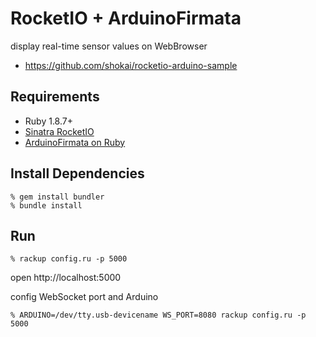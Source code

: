 RocketIO + ArduinoFirmata
=========================
display real-time sensor values on WebBrowser

* https://github.com/shokai/rocketio-arduino-sample


Requirements
------------
* Ruby 1.8.7+
* [Sinatra RocketIO](https://github.com/shokai/sinatra-rocketio)
* [ArduinoFirmata on Ruby](https://github.com/shokai/arduino_firmata)


Install Dependencies
--------------------

    % gem install bundler
    % bundle install

Run
---

    % rackup config.ru -p 5000

open http://localhost:5000


config WebSocket port and Arduino

    % ARDUINO=/dev/tty.usb-devicename WS_PORT=8080 rackup config.ru -p 5000
